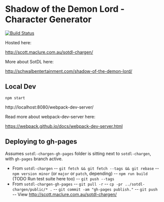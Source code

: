 # Shadow of the Demon Lord - Character Generator

[![Build Status](https://travis-ci.org/ScottMaclure/sotdl-chargen.svg?branch=master)](https://travis-ci.org/ScottMaclure/sotdl-chargen)


Hosted here:

http://scott.maclure.com.au/sotdl-chargen/

More about SotDL here:

http://schwalbentertainment.com/shadow-of-the-demon-lord/

## Local Dev

```
npm start
```

http://localhost:8080/webpack-dev-server/

Read more about webpack-dev-server here:

https://webpack.github.io/docs/webpack-dev-server.html

## Deploying to gh-pages

Assumes `sotdl-chargen-gh-pages` folder is sitting next to `sotdl-chargen`, with `gh-pages` branch active.

- From `sotdl-chargen`
-- `git fetch && git fetch --tags && git rebase`
-- `npm version minor` (or `major` or `patch`, depending)
-- `npm run build` (TODO Run test suite here too)
-- `git push --tags`
- From `sotdl-chargen-gh-pages`
-- `git pull -r`
-- `cp -pr ../sotdl-chargen/public/* .`
-- `git commit -am "gh-pages publish."`
-- `git push`
-- View <http://scott.maclure.com.au/sotdl-chargen/>
